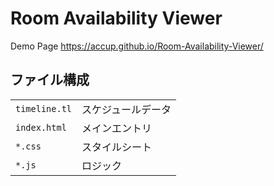 # Room Availability Viewer

Demo Page <https://accup.github.io/Room-Availability-Viewer/>

## ファイル構成

|||
|:--|:--|
`timeline.tl` | スケジュールデータ
`index.html` | メインエントリ
`*.css` | スタイルシート
`*.js` | ロジック
